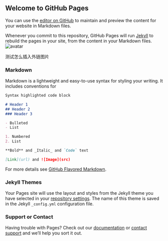 ## Welcome to GitHub Pages

You can use the [editor on GitHub](https://github.com/amber6hua/amber/edit/master/README.md) to maintain and preview the content for your website in Markdown files.

Whenever you commit to this repository, GitHub Pages will run [Jekyll](https://jekyllrb.com/) to rebuild the pages in your site, from the content in your Markdown files.
![avatar](https://timgsa.baidu.com/timg?image&quality=80&size=b9999_10000&sec=1517301624800&di=1f8851af59f3d7c06b6e73e469e023ff&imgtype=0&src=http%3A%2F%2Fimg4.duitang.com%2Fuploads%2Fitem%2F201608%2F17%2F20160817115342_aeYLS.jpeg)

测试怎么插入外链图片
### Markdown

Markdown is a lightweight and easy-to-use syntax for styling your writing. It includes conventions for

```markdown
Syntax highlighted code block

# Header 1
## Header 2
### Header 3

- Bulleted
- List

1. Numbered
2. List

**Bold** and _Italic_ and `Code` text

[Link](url) and ![Image](src)
```

For more details see [GitHub Flavored Markdown](https://guides.github.com/features/mastering-markdown/).

### Jekyll Themes

Your Pages site will use the layout and styles from the Jekyll theme you have selected in your [repository settings](https://github.com/amber6hua/amber/settings). The name of this theme is saved in the Jekyll `_config.yml` configuration file.

### Support or Contact

Having trouble with Pages? Check out our [documentation](https://help.github.com/categories/github-pages-basics/) or [contact support](https://github.com/contact) and we’ll help you sort it out.
